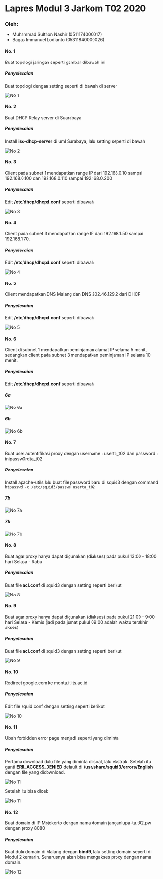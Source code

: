 
# Lapres Modul 3 Jarkom T02 2020

### Oleh:
- Muhammad Sulthon Nashir (0511174000017)
- Bagas Immanuel Lodianto (05311840000026)

#### No. 1
Buat topologi jaringan seperti gambar dibawah ini
##### Penyelesaian
Buat topologi dengan setting seperti di bawah di server

![No 1](https://github.com/bagasimmanuel/Jarkom_Modul3_Lapres_T02/blob/main/img/1.PNG)

#### No. 2
Buat DHCP Relay server di Suarabaya
##### Penyelesaian
Install __isc-dhcp-server__ di uml Surabaya, lalu setting seperti di bawah

![No 2](https://github.com/bagasimmanuel/Jarkom_Modul3_Lapres_T02/blob/main/img/2.PNG)

#### No. 3
Client pada subnet 1 mendapatkan range IP dari 192.168.0.10 sampai 192.168.0.100 dan 192.168.0.110 sampai 192.168.0.200
##### Penyelesaian
Edit __/etc/dhcp/dhcpd.conf__ seperti dibawah

![No 3](https://github.com/bagasimmanuel/Jarkom_Modul3_Lapres_T02/blob/main/img/3.PNG)

#### No. 4
Client pada subnet 3 mendapatkan range IP dari 192.168.1.50 sampai 192.168.1.70.
##### Penyelesaian
Edit __/etc/dhcp/dhcpd.conf__ seperti dibawah

![No 4](https://github.com/bagasimmanuel/Jarkom_Modul3_Lapres_T02/blob/main/img/4.PNG)

#### No. 5
Client mendapatkan DNS Malang dan DNS 202.46.129.2 dari DHCP
##### Penyelesaian
Edit __/etc/dhcp/dhcpd.conf__ seperti dibawah

![No 5](https://github.com/bagasimmanuel/Jarkom_Modul3_Lapres_T02/blob/main/img/3.PNG)

#### No. 6
Client di subnet 1 mendapatkan peminjaman alamat IP selama 5 menit, sedangkan client pada subnet 3 mendapatkan peminjaman IP selama 10 menit.
##### Penyelesaian
Edit __/etc/dhcp/dhcpd.conf__ seperti dibawah

##### 6a

![No 6a](https://github.com/bagasimmanuel/Jarkom_Modul3_Lapres_T02/blob/main/img/3.PNG)

##### 6b

![No 6b](https://github.com/bagasimmanuel/Jarkom_Modul3_Lapres_T02/blob/main/img/4.PNG)

#### No. 7
Buat user autentifikasi proxy dengan username : userta_t02 dan password : inipassw0rdta_t02
##### Penyelesaian
Install apache-utils lalu buat file password baru di squid3 dengan command ```htpasswd -c /etc/squid3/passwd userta_t02```

##### 7b

![No 7a](https://github.com/bagasimmanuel/Jarkom_Modul3_Lapres_T02/blob/main/img/7.PNG)

##### 7b

![No 7b](https://github.com/bagasimmanuel/Jarkom_Modul3_Lapres_T02/blob/main/img/7B.PNG)


#### No. 8
Buat agar proxy hanya dapat digunakan (diakses) pada pukul 13:00 - 18:00 hari Selasa - Rabu
##### Penyelesaian
Buat file __acl.conf__ di squid3 dengan setting seperti berikut

![No 8](https://github.com/bagasimmanuel/Jarkom_Modul3_Lapres_T02/blob/main/img/8.PNG)

#### No. 9
Buat agar proxy hanya dapat digunakan (diakses) pada pukul 21:00 - 9:00 hari Selasa - Kamis (jadi pada jumat pukul 09:00 adalah waktu terakhir akses)
##### Penyelesaian
Buat file __acl.conf__ di squid3 dengan setting seperti berikut

![No 9](https://github.com/bagasimmanuel/Jarkom_Modul3_Lapres_T02/blob/main/img/8.PNG)

#### No. 10
Redirect google.com ke monta.if.its.ac.id
##### Penyelesaian
Edit file squid.conf dengan setting seperti berikut 

![No 10](https://github.com/bagasimmanuel/Jarkom_Modul3_Lapres_T02/blob/main/img/10.PNG)

#### No. 11
Ubah forbidden error page menjadi seperti yang diminta
##### Penyelesaian
Pertama download dulu file yang diminta di soal, lalu ekstrak. Setelah itu ganti __ERR_ACCESS_DENIED__ default di __/usr/share/squid3/errors/English__ dengan file yang didownload.

![No 11](https://github.com/bagasimmanuel/Jarkom_Modul3_Lapres_T02/blob/main/img/11.PNG)

Setelah itu bisa dicek

![No 11](https://github.com/bagasimmanuel/Jarkom_Modul3_Lapres_T02/blob/main/img/11B.PNG)

#### No. 12
Buat domain di IP Mojokerto dengan nama domain janganlupa-ta.t02.pw dengan proxy 8080
##### Penyelesaian
Buat dulu domain di Malang dengan __bind9__, lalu setting domain seperti di Modul 2 kemarin. Seharusnya akan bisa mengakses proxy dengan nama domain.

![No 12](https://github.com/bagasimmanuel/Jarkom_Modul3_Lapres_T02/blob/main/img/12.PNG)


